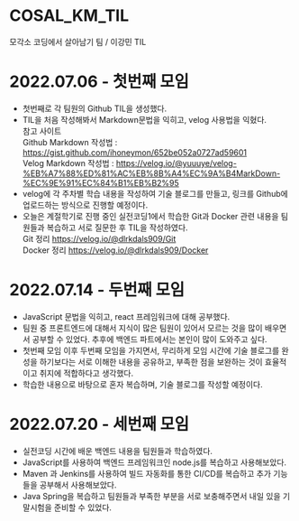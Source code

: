 # COSAL_KM_TIL
모각소 코딩에서 살아남기 팀 / 이강민 TIL

# 2022.07.06 - 첫번째 모임
* 첫번째로 각 팀원의 Github TIL을 생성했다.
* TIL을 처음 작성해봐서 Markdown문법을 익히고, velog 사용법을 익혔다.   
참고 사이트   
Github Markdown 작성법 : <https://gist.github.com/ihoneymon/652be052a0727ad59601>   
Velog Markdown 작성법 : <https://velog.io/@yuuuye/velog-%EB%A7%88%ED%81%AC%EB%8B%A4%EC%9A%B4MarkDown-%EC%9E%91%EC%84%B1%EB%B2%95>
* velog에 각 주차별 학습 내용을 작성하여 기술 블로그를 만들고, 링크를 Github에 업로드하는 방식으로 진행할 예정이다.
* 오늘은 계절학기로 진행 중인 실전코딩1에서 학습한 Git과 Docker 관련 내용을 팀원들과 복습하고 서로 질문한 후 TIL을 작성하였다.   
Git 정리 <https://velog.io/@dlrkdals909/Git>   
Docker 정리 <https://velog.io/@dlrkdals909/Docker>

# 2022.07.14 - 두번째 모임
* JavaScript 문법을 익히고, react 프레임워크에 대해 공부했다.
* 팀원 중 프론트엔드에 대해서 지식이 많은 팀원이 있어서 모르는 것을 많이 배우면서 공부할 수 있었다. 추후에 백엔드 파트에서는 본인이 많이 도와주고 싶다.
* 첫번째 모임 이후 두번째 모임을 가지면서, 무리하게 모임 시간에 기술 블로그를 완성을 하기보다는 서로 이해한 내용을 공유하고, 부족한 점을 보완하는 것이 효율적이고 취지에 적합하다고 생각했다.
* 학습한 내용으로 바탕으로 혼자 복습하며, 기술 블로그를 작성할 예정이다.

# 2022.07.20 - 세번째 모임
* 실전코딩 시간에 배운 백엔드 내용을 팀원들과 학습하였다.
* JavaScript를 사용하여 백엔드 프레임워크인 node.js를 복습하고 사용해보았다.
* Maven 과 Jenkins를 사용하여 빌드 자동화를 통한 CI/CD를 복습하고 추가 기능들을 공부해서 사용해보았다.
* Java Spring을 복습하고 팀원들과 부족한 부분을 서로 보충해주면서 내일 있을 기말시험을 준비할 수 있었다.
